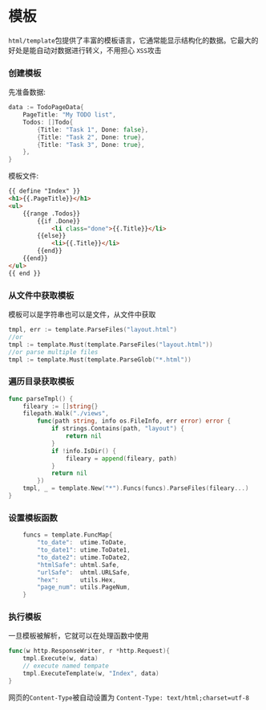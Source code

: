 模板
===


`html/template`包提供了丰富的模板语言，它通常能显示结构化的数据。它最大的好处是能自动对数据进行转义，不用担心 `XSS`攻击

### 创建模板

先准备数据:

```go
data := TodoPageData{
    PageTitle: "My TODO list",
    Todos: []Todo{
        {Title: "Task 1", Done: false},
        {Title: "Task 2", Done: true},
        {Title: "Task 3", Done: true},
    },
}
```

模板文件:

```html
{{ define "Index" }}
<h1>{{.PageTitle}}</h1>
<ul>
    {{range .Todos}}
        {{if .Done}}
            <li class="done">{{.Title}}</li>
        {{else}}
            <li>{{.Title}}</li>
        {{end}}
    {{end}}
</ul>
{{ end }}
```

### 从文件中获取模板

模板可以是字符串也可以是文件，从文件中获取

```go
tmpl, err := template.ParseFiles("layout.html")
//or
tmpl := template.Must(template.ParseFiles("layout.html"))
//or parse multiple files
tmpl := template.Must(template.ParseGlob("*.html"))
```

### 遍历目录获取模板

```go
func parseTmpl() {
	fileary := []string{}
	filepath.Walk("./views",
		func(path string, info os.FileInfo, err error) error {
			if strings.Contains(path, "layout") {
				return nil
			}
			if !info.IsDir() {
				fileary = append(fileary, path)
			}
			return nil
		})
	tmpl, _ = template.New("*").Funcs(funcs).ParseFiles(fileary...)
}
```

### 设置模板函数

```go
	funcs = template.FuncMap{
		"to_date":  utime.ToDate,
		"to_date1": utime.ToDate1,
		"to_date2": utime.ToDate2,
		"htmlSafe": uhtml.Safe,
		"urlSafe":  uhtml.URLSafe,
		"hex":      utils.Hex,
		"page_num": utils.PageNum,
	}
```


### 执行模板

一旦模板被解析，它就可以在处理函数中使用

```go
func(w http.ResponseWriter, r *http.Request){
    tmpl.Execute(w, data)
    // execute named tempate
    tmpl.ExecuteTemplate(w, "Index", data)
}
```

网页的`Content-Type`被自动设置为 `Content-Type: text/html;charset=utf-8`